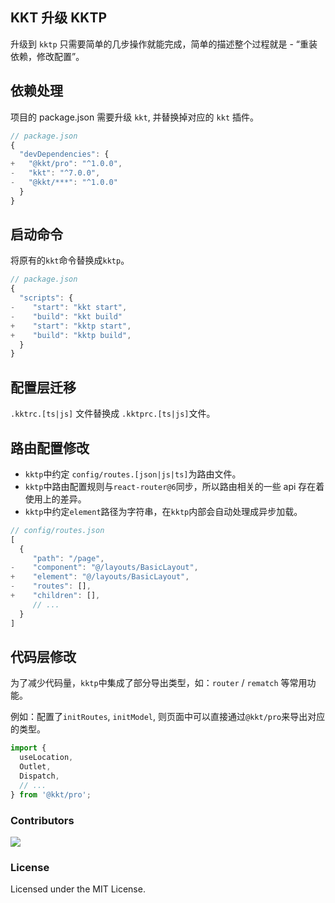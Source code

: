 ## KKT 升级 KKTP

升级到 `kktp` 只需要简单的几步操作就能完成，简单的描述整个过程就是 - “重装依赖，修改配置”。

## 依赖处理

项目的 package.json 需要升级 `kkt`, 并替换掉对应的 `kkt` 插件。
```ts
// package.json
{
  "devDependencies": {
+   "@kkt/pro": "^1.0.0",
-   "kkt": "^7.0.0",
-   "@kkt/***": "^1.0.0"
  }
}
```

## 启动命令

将原有的`kkt`命令替换成`kktp`。
```ts
// package.json
{
  "scripts": {
-    "start": "kkt start",
-    "build": "kkt build"
+    "start": "kktp start",
+    "build": "kktp build",
  }
}
```

## 配置层迁移

`.kktrc.[ts|js]` 文件替换成 `.kktprc.[ts|js]`文件。

## 路由配置修改

- `kktp`中约定 `config/routes.[json|js|ts]`为路由文件。
- `kktp`中路由配置规则与`react-router@6`同步，所以路由相关的一些 api 存在着使用上的差异。
- `kktp`中约定`element`路径为字符串，在`kktp`内部会自动处理成异步加载。

```ts
// config/routes.json
[
  {
     "path": "/page",
-    "component": "@/layouts/BasicLayout",
+    "element": "@/layouts/BasicLayout",
-    "routes": [],
+    "children": [],
     // ...
  }
]
```

## 代码层修改

为了减少代码量，`kktp`中集成了部分导出类型，如：`router` / `rematch` 等常用功能。

例如：配置了`initRoutes`, `initModel`, 则页面中可以直接通过`@kkt/pro`来导出对应的类型。

```ts
import {
  useLocation,
  Outlet,
  Dispatch,
  // ...
} from '@kkt/pro';
```

### Contributors

<a href="https://github.com/kktjs/kkt-pro/graphs/contributors">
  <img src="https://kktjs.github.io/kkt-pro/CONTRIBUTORS.svg" />
</a>

### License

Licensed under the MIT License.